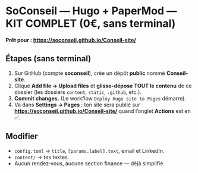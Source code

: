 # SoConseil — Hugo + PaperMod — KIT COMPLET (0€, sans terminal)

**Prêt pour : https://soconseil.github.io/Conseil-site/**

## Étapes (sans terminal)
1. Sur GitHub (compte **soconseil**), crée un dépôt **public** nommé **Conseil-site**.
2. Clique **Add file → Upload files** et **glisse-dépose TOUT le contenu** de ce dossier (les dossiers `content`, `static`, `.github`, etc.).
3. **Commit changes.** (Le workflow `Deploy Hugo site to Pages` démarre).
4. Va dans **Settings → Pages** : ton site sera publié sur **https://soconseil.github.io/Conseil-site/** quand l’onglet **Actions** est en ✅.

## Modifier
- `config.toml` → `title`, `[params.label].text`, email et LinkedIn.
- `content/` → tes textes.
- Aucun rendez‑vous, aucune section finance — déjà simplifié.